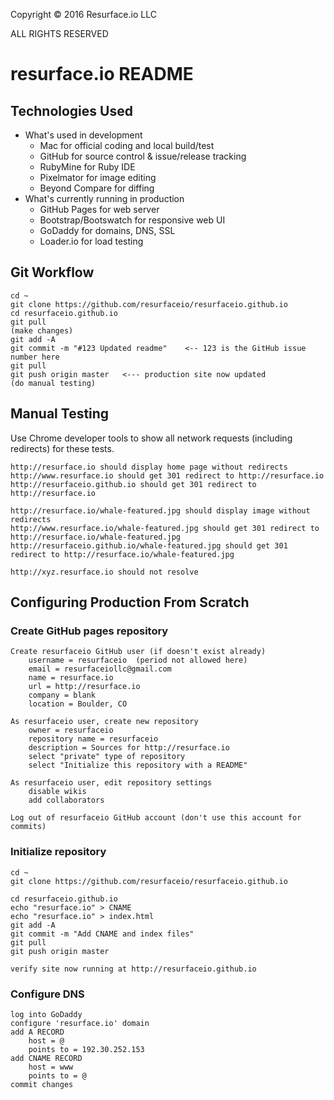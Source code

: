 Copyright &copy; 2016 Resurface.io LLC

ALL RIGHTS RESERVED

resurface.io README
===================

## <a name="techused"></a>Technologies Used

* What's used in development
    * Mac for official coding and local build/test
    * GitHub for source control & issue/release tracking
    * RubyMine for Ruby IDE
    * Pixelmator for image editing
    * Beyond Compare for diffing
* What's currently running in production
    * GitHub Pages for web server
    * Bootstrap/Bootswatch for responsive web UI
    * GoDaddy for domains, DNS, SSL
    * Loader.io for load testing

## <a name="gitworkflow"></a>Git Workflow

    cd ~
    git clone https://github.com/resurfaceio/resurfaceio.github.io
    cd resurfaceio.github.io
    git pull
    (make changes)
    git add -A
    git commit -m "#123 Updated readme"    <-- 123 is the GitHub issue number here
    git pull
    git push origin master   <--- production site now updated
    (do manual testing)


## <a name="manualtesting"></a>Manual Testing

Use Chrome developer tools to show all network requests (including redirects) for these tests.

    http://resurface.io should display home page without redirects
    http://www.resurface.io should get 301 redirect to http://resurface.io
    http://resurfaceio.github.io should get 301 redirect to http://resurface.io

    http://resurface.io/whale-featured.jpg should display image without redirects
    http://www.resurface.io/whale-featured.jpg should get 301 redirect to http://resurface.io/whale-featured.jpg
    http://resurfaceio.github.io/whale-featured.jpg should get 301 redirect to http://resurface.io/whale-featured.jpg

    http://xyz.resurface.io should not resolve


## <a name="production"></a>Configuring Production From Scratch

### Create GitHub pages repository

    Create resurfaceio GitHub user (if doesn't exist already)
        username = resurfaceio  (period not allowed here)
        email = resurfaceiollc@gmail.com
        name = resurface.io
        url = http://resurface.io
        company = blank
        location = Boulder, CO

    As resurfaceio user, create new repository
        owner = resurfaceio
        repository name = resurfaceio
        description = Sources for http://resurface.io
        select "private" type of repository
        select "Initialize this repository with a README"

    As resurfaceio user, edit repository settings
        disable wikis
        add collaborators

    Log out of resurfaceio GitHub account (don't use this account for commits)

### Initialize repository

    cd ~
    git clone https://github.com/resurfaceio/resurfaceio.github.io

    cd resurfaceio.github.io
    echo "resurface.io" > CNAME
    echo "resurface.io" > index.html
    git add -A
    git commit -m "Add CNAME and index files"
    git pull
    git push origin master

    verify site now running at http://resurfaceio.github.io

### Configure DNS

    log into GoDaddy
    configure 'resurface.io' domain
    add A RECORD
        host = @
        points to = 192.30.252.153
    add CNAME RECORD
        host = www
        points to = @
    commit changes
